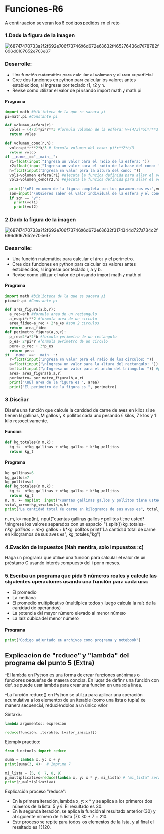 # Funciones-R6
A continuacion se veran los 6 codigos pedidos en el reto


### 1.Dado la figura de la imagen
![68747470733a2f2f692e706f7374696d672e63632f465276436d7078782f696d6167652e706e67](https://github.com/user-attachments/assets/da9e14ba-e715-4c77-834b-413466c17180)
### Desarrolle:
- Una función matemática para calcular el volumen y el área superficial.
- Cree dos funciones en python para calcular los valores antes establecidos, al ingresar por teclado r1, r2 y h.
- Revise como utilizar el valor de pi usando import math y math.pi
#### Programa
```python
import math #biblioteca de la que se sacara pi
pi=math.pi #Constante pi

def volumen_esfera(r):
  voles = (4/3)*pi*r**3 #formula volumen de la esfera: V=(4/3)*pi*r**3
  return voles

def volumen_cono(r,h):
  volco=pi*r**2*h/3 # formula volumen del cono: pi*r**2*h/3
  return volco
if __name__=="__main__":
  r1=float(input("Ingresa un valor para el radio de la esfera: "))
  r2=float(input("Ingresa un valor para el radio de la base del cono: "))
  h=float(input("Ingresa un valor para la altura del cono: "))
  vol1=volumen_esfera(r1) #ejecuta la funcion definida para allar el volumen de la esfera
  vol2=volumen_cono(r2,h) #ejecuta la funcion definida para allar el volumen del cono
  
  print("\nEl volumen de la figura completa con tus paramentros es:",vol1+vol2)
  son=input("\nQuieres saber el valor individual de la esfera y el cono respectivamente? (y/n) ")
  if son == "y":
    print(vol1)
    print(vol2)
```
### 2.Dado la figura de la imagen
![68747470733a2f2f692e706f7374696d672e63632f3174344d727a734c2f696d6167652e706e67](https://github.com/user-attachments/assets/2afc883c-f38f-408a-b4d8-8d9ab78888db)
### Desarrolle:
- Una función matemática para calcular el área y el perimetro.
- Cree dos funciones en python para calcular los valores antes establecidos, al ingresar por teclado r, a y b.
- Revise como utilizar el valor de pi usando import math y math.pi
#### Programa
```python
import math #biblioteca de la que se sacara pi
pi=math.pi #Constante pi

def area_figura(a,b,r):
  a_rec=a*b #formula area de un rectangulo
  a_es=pi*r**2 #formula area de un circulo
  area_fideo=a_rec + 2*a_es #son 2 circulos
  return area_fideo
def perimetro_figura(a,b,r):
  p_rec=2*a*2*b #formula perimetro de un rectangulo
  p_es= 2*pi*r #formula perimetro de un circulo
  pera= p_rec + 2*p_es 
  return pera
if __name__=="__main__":
  r=float(input("Ingresa un valor para el radio de los circulos: "))
  a=float(input("\nIngresa un valor para la altura del rectangulo: "))
  b=float(input("\nIngresa un valor para el ancho del triangulo: ")) #preferiblemente mayor que la altura
  area= area_figura(b,a,r)
  perimetro= perimetro_figura(b,a,r)
  print("\nEl area de la figura es ", area)
  print("El perimetro de la figura es ", perimetro)
```
### 3.Diseñar
Diseñe una función que calcule la cantidad de carne de aves en kilos si se tienen N gallinas, M gallos y K pollitos cada uno pesando 6 kilos, 7 kilos y 1 kilo respectivamente.
#### Función
```python
def kg_totales(n,m,k):
  kg_t=  n*kg_gallinas + m*kg_gallos + k*kg_pollitos
  return kg_t
```
#### Programa 
```python
kg_gallinas=6
kg_gallos=7
kg_pollitos=1
def kg_totales(n,m,k):
  kg_t=  n*kg_gallinas + m*kg_gallos + k*kg_pollitos
  return kg_t
n, m, k= map(int, input("cuantas gallinas gallos y pollitos tiene usted? \ningrese los valores separados con un espacio: ").split())
total_carne=kg_totales(n,m,k)
print("La cantidad total de carne en kilogramos de sus aves es", total_carne,"kg")
```
n, m, k= map(int, input("cuantas gallinas gallos y pollitos tiene usted? \ningrese los valores separados con un espacio: ").split())
kg_totales= n*kg_gallinas + m*kg_gallos + k*kg_pollitos
print("La cantidad total de carne en kilogramos de sus aves es", kg_totales,"kg")
### 4.Evación de impuestos (Nah mentira, solo impuestos :c)
Haga un programa que utilice una función para calcular el valor de un préstamo C usando interés compuesto del i por n meses.
### 5.Escriba un programa que pida 5 números reales y calcule las siguientes operaciones usando una función para cada una:
- El promedio
- La mediana
- El promedio multiplicativo (multilplica todos y luego calcula la raíz de la cantidad de operandos)
- La potencia del mayor número elevado al menor número
- La raíz cúbica del menor número
#### Programa
```python
print("Codigo adjuntado en archivos como programa y notebook")
```
## Explicacion de "reduce" y "lambda" del programa del punto 5 (Extra)
-El lambda en Python es una forma de crear funciones anónimas o funciones pequeñas de manera concisa. En lugar de definir una función con def, se puede usar lambda para crear una función en una sola línea.

-La función reduce() en Python se utiliza para aplicar una operación acumulativa a los elementos de un iterable (como una lista o tupla) de manera secuencial, reduciéndolos a un único valor

Sintaxis:
```python
lambda argumentos: expresión

reduce(función, iterable, [valor_inicial])
```
Ejemplo practico:
```python
from functools import reduce

suma = lambda x, y: x + y
print(suma(3, 4))  # Imprime 7

mi_lista = [5, 6, 7, 8, 9]
p_multiplicativo=reduce(lambda x, y: x * y, mi_lista) # "mi_lista" sera el valor iterable y "valor_inicial" sera el primer valor de esa lista
print(p_multiplicativo)
```
Explicación proceso "reduce":

* En la primera iteración, lambda x, y: x * y se aplica a los primeros dos números de la lista: 5 y 6. El resultado es 30.
* En la segunda iteración, se aplica la función al resultado anterior (30) y al  siguiente número de la lista (7): 30 * 7 = 210.
* Este proceso se repite para todos los elementos de la lista, y al final el resultado es 15120.
